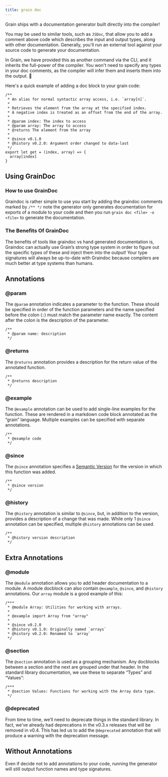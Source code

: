 ```yaml
---
title: grain doc
---
```


Grain ships with a documentation generator built directly into the compiler!

You may be used to similar tools, such as `JSDoc`, that allow you to add a comment above code which describes the input and output types, along with other documentation. Generally, you'll run an external tool against your source code to generate your documentation.

In Grain, we have provided this as another command via the CLI, and it inherits the full-power of the compiler. You won't need to specify any types in your doc comments, as the compiler will infer them and inserts them into the output. 🎉

Here's a quick example of adding a doc block to your grain code:
```gr
/**
 * An alias for normal syntactic array access, i.e. `array[n]`.
 *
 * Retrieves the element from the array at the specified index.
 * A negative index is treated as an offset from the end of the array.
 *
 * @param index: The index to access
 * @param array: The array to access
 * @returns The element from the array
 *
 * @since v0.1.0
 * @history v0.2.0: Argument order changed to data-last
 */
export let get = (index, array) => {
  array[index]
}
```

## Using GrainDoc

### How to use GrainDoc
Graindoc is rather simple to use you start by adding the graindoc comments marked by `/** */` note the generator only generates documentation for exports of a module to your code and then you run `grain doc <file> -o <file>` to generate the documentation. 

### The Benefits Of GrainDoc
The benefits of tools like graindoc vs hand generated documentation is, Graindoc can actually use Grain’s strong type system in order to figure out the specific types of these and inject them into the output! Your type signatures will always be up-to-date with Graindoc because compilers are much better at type systems than humans.

## Annotations

### @param
The `@param` annotation indicates a parameter to the function. These should be specified in order of the function parameters and the name specified before the colon (`:`) must match the parameter name exactly. The content after the colon is the description of the parameter.
```gr
/**
 * @param name: description
 */
```

### @returns
The `@returns` annotation provides a description for the return value of the annotated function.
```gr
/**
 * @returns description
 */
```

### @example
The `@example` annotation can be used to add single-line examples for the function. These are rendered in a markdown code block annotated as the “grain” language. Multiple examples can be specified with separate annotations.
```gr
/**
 * @example code
 */
```

### @since
The `@since` annotation specifies a [Semantic Version](https://semver.org/) for the version in which this function was added.
```gr
/**
 * @since version
 */
```

### @history
The `@history` annotation is similar to `@since`, but, in addition to the version, provides a description of a change that was made. While only 1 `@since` annotation can be specified, multiple `@history` annotations can be used.
```gr
/**
 * @history version description
 */
```

## Extra Annotations

### @module
The `@module` annotation allows you to add header documentation to a module. A module docblock can also contain `@example`, `@since`, and `@history` annotations. Our `array` module is a good example of this:
```gr
/***
 * @module Array: Utilities for working with arrays.
 *
 * @example import Array from "array"
 *
 * @since v0.2.0
 * @history v0.1.0: Originally named `arrays`
 * @history v0.2.0: Renamed to `array`
 */
```

### @section
The `@section` annotation is used as a grouping mechanism. Any docblocks between a section and the next are grouped under that header. In the standard library documentation, we use these to separate “Types” and “Values”:
```gr
/***
 * @section Values: Functions for working with the Array data type.
 */
```

### @deprecated
From time to time, we’ll need to deprecate things in the standard library. In fact, we’ve already had deprecations in the v0.3.x releases that will be removed in v0.4. This has led us to add the `@deprecated` annotation that will produce a warning with the deprecation message.

## Without Annotations
Even if decide not to add annotations to your code, running the generator will still output function names and type signatures.

